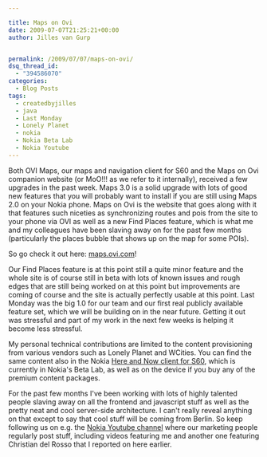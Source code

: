 ```yaml
---

title: Maps on Ovi
date: 2009-07-07T21:25:21+00:00
author: Jilles van Gurp


permalink: /2009/07/07/maps-on-ovi/
dsq_thread_id:
  - "394586070"
categories:
  - Blog Posts
tags:
  - createdbyjilles
  - java
  - Last Monday
  - Lonely Planet
  - nokia
  - Nokia Beta Lab
  - Nokia Youtube
---
```

Both OVI Maps, our maps and navigation client for S60 and the Maps on Ovi companion website (or MoO!!! as we refer to it internally), received a few upgrades in the past week. Maps 3.0 is a solid upgrade with lots of good new features that you will probably want to install if you are still using Maps 2.0 on your Nokia phone. Maps on Ovi is the website that goes along with it that features such niceties as synchronizing routes and pois from the site to your phone via OVI as well as a new Find Places feature, which is what me and my colleagues have been slaving away on for the past few months (particularly the places bubble that shows up on the map for some POIs).

So go check it out here: [maps.ovi.com](http://maps.ovi.com)! 

Our Find Places feature is at this point still a quite minor feature and the whole site is of course still in beta with lots of known issues and rough edges that are still being worked on at this point but improvements are coming of course and the site is actually perfectly usable at this point. Last Monday was the big 1.0 for our team and our first real publicly available feature set, which we will be building on in the near future. Getting it out was stressful and part of my work in the next few weeks is helping it become less stressful. 

My personal technical contributions are limited to the content provisioning from various vendors such as Lonely Planet and WCities. You can find the same content also in the Nokia [Here and Now client for S60](http://betalabs.nokia.com/betas/view/here-and-now), which is currently in Nokia's Beta Lab, as well as on the device if you buy any of the premium content packages.

For the past few months I've been working with lots of highly talented people slaving away on all the frontend and javascript stuff as well as the pretty neat and cool server-side architecture. I can't really reveal anything on that except to say that cool stuff will be coming from Berlin. So keep following us on e.g. the [Nokia Youtube channel](http://www.youtube.com/user/NokiaConversations) where our marketing people regularly post stuff, including videos featuring me and another one featuring Christian del Rosso that I reported on here earlier. 
